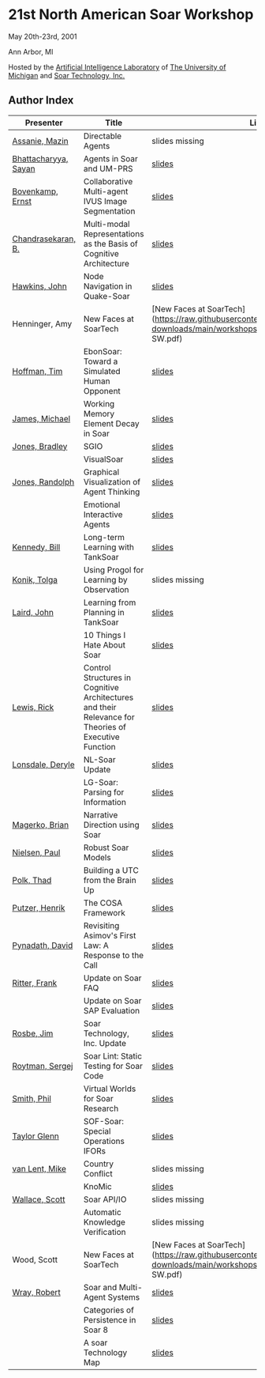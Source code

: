 # 21st North American Soar Workshop

May 20th-23rd, 2001

Ann Arbor, MI

Hosted by the [Artificial Intelligence Laboratory](http://ai.eecs.umich.edu/)
of [The University of Michigan](http://www.umich.edu/) and [Soar Technology, Inc.](http://www.soartech.com/)

## Author Index

| Presenter | Title | Link |
|-----------|-------|------|
|[Assanie, Mazin](mailto:mazina@umich.edu)|Directable Agents| slides missing |
|[Bhattacharyya, Sayan](mailto:bhattach@umich.edu)|Agents in Soar and UM-PRS|[slides](https://raw.githubusercontent.com/SoarGroup/website-downloads/main/workshops/21/Sayan_Bhatt_Pres.pdf)|
|[Bovenkamp, Ernst](mailto:E.G.P.Bovenkamp@lumc.nl)|Collaborative Multi-agent IVUS Image Segmentation|[slides](https://raw.githubusercontent.com/SoarGroup/website-downloads/main/workshops/21/Ernst_Bovenkamp_soar_21th.pdf)|
|[Chandrasekaran, B.](mailto:chandra@cis.ohio-state.edu)|Multi-modal Representations as the Basis of Cognitive Architecture|[slides](https://raw.githubusercontent.com/SoarGroup/website-downloads/main/workshops/21/chandra.pdf)|
|[Hawkins, John](mailto:jshawkin@eecs.umich.edu)|Node Navigation in Quake-Soar|[slides](https://raw.githubusercontent.com/SoarGroup/website-downloads/main/workshops/21/John_Hawkins_Node.pdf)|
|Henninger, Amy| New Faces at SoarTech | [New Faces at SoarTech](https://raw.githubusercontent.com/SoarGroup/website-downloads/main/workshops/21/Scott_Wood_Soar 21 SW.pdf) |
|[Hoffman, Tim](mailto:sktim@umich.edu)|EbonSoar: Toward a Simulated Human Opponent|[slides](https://raw.githubusercontent.com/SoarGroup/website-downloads/main/workshops/21/Hoffman.pdf)|
|[James, Michael](mailto:mrjames@umich.edu)|Working Memory Element Decay in Soar|[slides](https://raw.githubusercontent.com/SoarGroup/website-downloads/main/workshops/21/Michael_James_wme_decay.pdf)|
|[Jones, Bradley](mailto:jonesbl@umich.edu)|SGIO|[slides](https://raw.githubusercontent.com/SoarGroup/website-downloads/main/workshops/21/Brad_Jones_SGIO.pdf)|
|   |VisualSoar|[slides](https://raw.githubusercontent.com/SoarGroup/website-downloads/main/workshops/21/Brad_Jones_VisualSoar.pdf)|
|[Jones, Randolph](mailto:rjones@colby.edu)|Graphical Visualization of Agent Thinking|[slides](https://raw.githubusercontent.com/SoarGroup/website-downloads/main/workshops/21/Randy_Jones_soar-01-sap.pdf)|
|   |Emotional Interactive Agents|[slides](https://raw.githubusercontent.com/SoarGroup/website-downloads/main/workshops/21/Randy_Jones_soar-01-emotions.pdf)|
|[Kennedy, Bill](mailto:bill.kennedy@hq.doe.gov)|Long-term Learning with TankSoar|[slides](https://raw.githubusercontent.com/SoarGroup/website-downloads/main/workshops/21/BillKennedy.pdf)|
|[Konik, Tolga](mailto:konik@umich.edu)|Using Progol for Learning by Observation| slides missing |
|[Laird, John](mailto:laird@umich.edu)|Learning from Planning in TankSoar|[slides](https://raw.githubusercontent.com/SoarGroup/website-downloads/main/workshops/21/Laird-Learning.pdf)|
|   |10 Things I Hate About Soar|[slides](https://raw.githubusercontent.com/SoarGroup/website-downloads/main/workshops/21/Laird-10things.pdf)|
|[Lewis, Rick](mailto:rickl@umich.edu)|Control Structures in Cognitive Architectures and their Relevance for Theories of Executive Function|[slides](https://raw.githubusercontent.com/SoarGroup/website-downloads/main/workshops/21/rick.pdf)|
|[Lonsdale, Deryle](mailto:lonz@byu.edu)|NL-Soar Update|[slides](https://raw.githubusercontent.com/SoarGroup/website-downloads/main/workshops/21/Deryle_Lonsdale_nlsupdate.pdf)|
|   |LG-Soar: Parsing for Information|[slides](https://raw.githubusercontent.com/SoarGroup/website-downloads/main/workshops/21/Deryle_Lonsdale_lgsoar21.pdf)|
|[Magerko, Brian](mailto:magerko@umich.edu)|Narrative Direction using Soar|[slides](https://raw.githubusercontent.com/SoarGroup/website-downloads/main/workshops/21/Brian_Magerko_final.pdf)|
|[Nielsen, Paul](mailto:nielsen@soartech.com)|Robust Soar Models|[slides](https://raw.githubusercontent.com/SoarGroup/website-downloads/main/workshops/21/Paul_Nielsen_robustness.pdf)|
|[Polk, Thad](mailto:tpolk@umich.edu)|Building a UTC from the Brain Up|[slides](https://raw.githubusercontent.com/SoarGroup/website-downloads/main/workshops/21/Thad_Polk_Soar2001.pdf)|
|[Putzer, Henrik](mailto:Henrik.Putzer@UniBw-Muenchen.de)|The COSA Framework|[slides](https://raw.githubusercontent.com/SoarGroup/website-downloads/main/workshops/21/Henrik_Putzer_soar21WS_COSA.pdf)|
|[Pynadath, David](mailto:pynadath@isi.edu)|Revisiting Asimov's First Law: A Response to the Call|[slides](https://raw.githubusercontent.com/SoarGroup/website-downloads/main/workshops/21/Pynadath-SOAR-WORKSHOP01.pdf)|
|[Ritter, Frank](mailto:ritter@ist.psu.edu)|Update on Soar FAQ|[slides](https://raw.githubusercontent.com/SoarGroup/website-downloads/main/workshops/21/Frank_Ritter_soar-faq2.pdf)|
|   |Update on Soar SAP Evaluation|[slides](https://raw.githubusercontent.com/SoarGroup/website-downloads/main/workshops/21/Frank_Ritter-sap-S21.pdf)|
|[Rosbe, Jim](mailto:rosbe@soartech.edu)|Soar Technology, Inc. Update|[slides](https://raw.githubusercontent.com/SoarGroup/website-downloads/main/workshops/21/Jim_Rosbe_Soar_21_JR.pdf)|
|[Roytman, Sergej](mailto:ftit@umich.edu)|Soar Lint: Static Testing for Soar Code|[slides](https://raw.githubusercontent.com/SoarGroup/website-downloads/main/workshops/21/Sergej_Roytman_slides.pdf)|
|[Smith, Phil](mailto:phill@bluebearsystems.com)|Virtual Worlds for Soar Research|[slides](https://raw.githubusercontent.com/SoarGroup/website-downloads/main/workshops/21/Soar_workshop_pres_Phill_Smith.pdf)|
|[Taylor Glenn](mailto:glenn@soartech.com)|SOF-Soar: Special Operations IFORs|[slides](https://raw.githubusercontent.com/SoarGroup/website-downloads/main/workshops/21/Glenn_Taylor_SOF-Soar.pdf)|
|[van Lent, Mike](mailto:vanlent@umich.edu)|Country Conflict| slides missing |
|   |KnoMic|[slides](https://raw.githubusercontent.com/SoarGroup/website-downloads/main/workshops/21/Mike_vanLent_KnoMic.pdf)|
|[Wallace, Scott](mailto:swallace@umich.edu)|Soar API/IO| slides missing |
|   |Automatic Knowledge Verification| slides missing |
|Wood, Scott| New Faces at SoarTech | [New Faces at SoarTech](https://raw.githubusercontent.com/SoarGroup/website-downloads/main/workshops/21/Scott_Wood_Soar 21 SW.pdf) |
|[Wray, Robert](mailto:wray@soartech.com)|Soar and Multi-Agent Systems|[slides](https://raw.githubusercontent.com/SoarGroup/website-downloads/main/workshops/21/Robert_Wray_MultiagentSystems.pdf)|
|   |Categories of Persistence in Soar 8|[slides](https://raw.githubusercontent.com/SoarGroup/website-downloads/main/workshops/21/Robert_Wray_CategoriesOfPersistence.pdf)|
|   |A soar Technology Map|[slides](https://raw.githubusercontent.com/SoarGroup/website-downloads/main/workshops/21/Robert_Wray_Soar_Technology_Map.pdf)|
